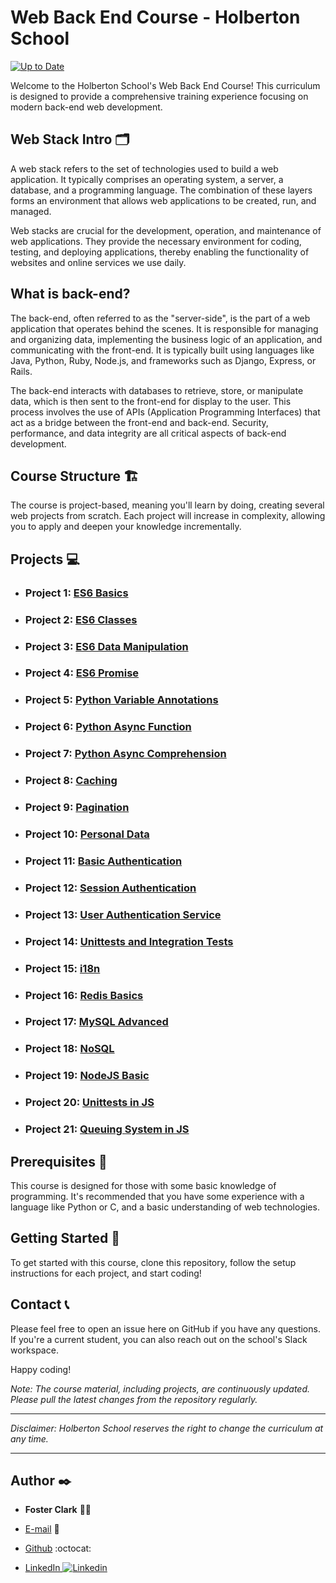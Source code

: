 # Web Back End Course - Holberton School
[![Up to Date](https://github.com/ikatyang/emoji-cheat-sheet/workflows/Up%20to%20Date/badge.svg)](https://github.com/ikatyang/emoji-cheat-sheet/actions?query=workflow%3A%22Up+to+Date%22)

Welcome to the Holberton School's Web Back End Course! This curriculum is designed to provide a comprehensive training experience focusing on modern back-end web development.

## Web Stack Intro :card_index_dividers:

A web stack refers to the set of technologies used to build a web application. It typically comprises an operating system, a server, a database, and a programming language. The combination of these layers forms an environment that allows web applications to be created, run, and managed.

Web stacks are crucial for the development, operation, and maintenance of web applications. They provide the necessary environment for coding, testing, and deploying applications, thereby enabling the functionality of websites and online services we use daily.

## What is back-end?

The back-end, often referred to as the "server-side", is the part of a web application that operates behind the scenes. It is responsible for managing and organizing data, implementing the business logic of an application, and communicating with the front-end. It is typically built using languages like Java, Python, Ruby, Node.js, and frameworks such as Django, Express, or Rails.

The back-end interacts with databases to retrieve, store, or manipulate data, which is then sent to the front-end for display to the user. This process involves the use of APIs (Application Programming Interfaces) that act as a bridge between the front-end and back-end. Security, performance, and data integrity are all critical aspects of back-end development.

## Course Structure :building_construction:
The course is project-based, meaning you'll learn by doing, creating several web projects from scratch. Each project will increase in complexity, allowing you to apply and deepen your knowledge incrementally.

## Projects :computer:
- ### Project 1: [**ES6 Basics**](/ES6_basic)

- ### Project 2: [**ES6 Classes**](/ES6_classes)

- ### Project 3: [**ES6 Data Manipulation**](/ES6_data_manipulation)

- ### Project 4: [**ES6 Promise**](/ES6_promise)

- ### Project 5: [**Python Variable Annotations**](/python_variable_annotations)

- ### Project 6: [**Python Async Function**](/python_async_function)

- ### Project 7: [**Python Async Comprehension**](/python_async_comprehension)

- ### Project 8: [**Caching**](/caching)

- ### Project 9: [**Pagination**](/pagination)

- ### Project 10: [**Personal Data**](/personal_data)

- ### Project 11: [**Basic Authentication**](/Basic_authentication)

- ### Project 12: [**Session Authentication**](/Session_authentication)

- ### Project 13: [**User Authentication Service**](/user_authentication_service)

- ### Project 14: [**Unittests and Integration Tests**](/Unittests_and_integration_tests)

- ### Project 15: [**i18n**](/i18n)

- ### Project 16: [**Redis Basics**](/0x0B_redis_basic)

- ### Project 17: [**MySQL Advanced**](/MySQL_Advanced)

- ### Project 18: [**NoSQL**](/NoSQL)

- ### Project 19: [**NodeJS Basic**](/Node_JS_basic)

- ### Project 20: [**Unittests in JS**](/unittests_in_js)

- ### Project 21: [**Queuing System in JS**](/queuing_system_in_js)

## Prerequisites :rocket:
This course is designed for those with some basic knowledge of programming. It's recommended that you have some experience with a language like Python or C, and a basic understanding of web technologies.

## Getting Started :dart:
To get started with this course, clone this repository, follow the setup instructions for each project, and start coding!

## Contact :telephone_receiver:
Please feel free to open an issue here on GitHub if you have any questions. If you're a current student, you can also reach out on the school's Slack workspace.

Happy coding!

*Note: The course material, including projects, are continuously updated. Please pull the latest changes from the repository regularly.*

---

*Disclaimer: Holberton School reserves the right to change the curriculum at any time.*

---

## Author :black_nib:

- **Foster Clark** :man_technologist:

- [E-mail](fosterclark48@yahoo.com) :incoming_envelope:

- [Github](https://github.com/fosterclark48) :octocat:

- [LinkedIn ![Linkedin](https://i.stack.imgur.com/gVE0j.png)](https://www.linkedin.com/in/fosterclark12/)
